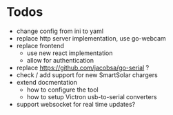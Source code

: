 # Todos

- change config from ini to yaml
- replace http server implementation, use go-webcam
- replace frontend
  - use new react implementation
  - allow for authentication
- replace https://github.com/jacobsa/go-serial ?
- check / add support for new SmartSolar chargers
- extend docmentation
  - how to configure the tool
  - how to setup Victron usb-to-serial converters
- support websocket for real time updates?